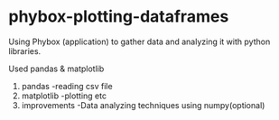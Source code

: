 # phybox-plotting-dataframes
Using Phybox (application) to gather data and analyzing it with python libraries.

Used pandas & matplotlib

1. pandas
 -reading csv file
2. matplotlib
 -plotting etc
3. improvements
 -Data analyzing techniques using numpy(optional)
